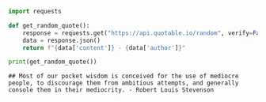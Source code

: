 ``` python
import requests

def get_random_quote():
    response = requests.get("https://api.quotable.io/random", verify=False)
    data = response.json()
    return f"{data['content']} - {data['author']}"

print(get_random_quote())
```

    ## Most of our pocket wisdom is conceived for the use of mediocre people, to discourage them from ambitious attempts, and generally console them in their mediocrity. - Robert Louis Stevenson
